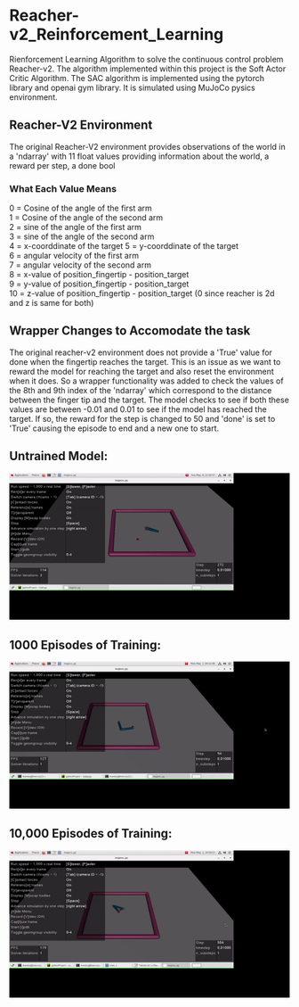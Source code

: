 # Reacher-v2_Reinforcement_Learning
Rienforcement Learning Algorithm to solve the continuous control problem Reacher-v2. The algorithm implemented within this project is
the Soft Actor Critic Algorithm. The SAC algorithm is implemented using the pytorch library and openai gym library. It is simulated using
MuJoCo pysics environment. 

## Reacher-V2 Environment 
The original Reacher-V2 environment provides observations of the world in a 'ndarray' with 11 float values providing information about the world, a reward
per step, a done bool

### What Each Value Means
0 = Cosine of the angle of the first arm   
1 = Cosine of the angle of the second arm   
2 = sine of the angle of the first arm  
3 = sine of the angle of the second arm  
4 = x-coorddinate of the target 
5 = y-coorddinate of the target  
6 = angular velocity of the first arm    
7 = angular velocity of the second arm  
8 = x-value of position_fingertip - position_target    
9 = y-value of position_fingertip - position_target      
10 = z-value of position_fingertip - position_target (0 since reacher is 2d and z is same for both)

## Wrapper Changes to Accomodate the task
The original reacher-v2 environment does not provide a 'True' value for done when the fingertip reaches the target.
This is an issue as we want to reward the model for reaching the target and also reset the environment when it does.
So a wrapper functionality was added to check the values of the 8th and 9th index of the 'ndarray' which correspond to the distance
between the finger tip and the target. The model checks to see if both these values are between -0.01 and 0.01 to see if the model has reached 
the target. If so, the reward for the step is changed to 50 and 'done' is set to 'True' causing the episode to end and a new one to start.


## Untrained Model:
![](https://github.com/RikishK/Reacher-v2_Reinforcement_Learning/blob/master/Untrained_Model.gif) 

## 1000 Episodes of Training: 
![](https://github.com/RikishK/Reacher-v2_Reinforcement_Learning/blob/master/1000_Episode_Train.gif)

## 10,000 Episodes of Training:
![](https://github.com/RikishK/Reacher-v2_Reinforcement_Learning/blob/master/10000_episode_train.gif)
